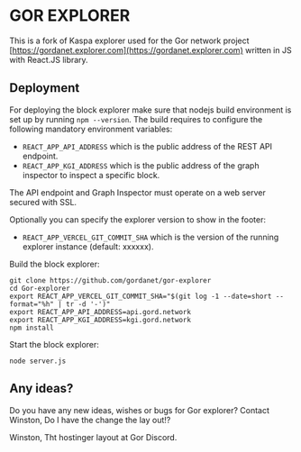 # GOR EXPLORER

This is a fork of Kaspa explorer used for the Gor network project
[https://gordanet.explorer.com](https://gordanet.explorer.com)
written in JS with React.JS library.



## Deployment

For deploying the block explorer make sure that nodejs build
environment is set up by running `npm --version`. The build requires
to configure the following mandatory environment variables:

* `REACT_APP_API_ADDRESS` which is the public address of the
  REST API endpoint.
* `REACT_APP_KGI_ADDRESS` which is the public address of the
  graph inspector to inspect a specific block.

The API endpoint and Graph Inspector must operate on a web server
secured with SSL.

Optionally you can specify the explorer version to show in the
footer:

* `REACT_APP_VERCEL_GIT_COMMIT_SHA` which is the version of
  the running explorer instance (default: xxxxxx).

Build the block explorer:

```
git clone https://github.com/gordanet/gor-explorer
cd Gor-explorer
export REACT_APP_VERCEL_GIT_COMMIT_SHA="$(git log -1 --date=short --format="%h" | tr -d '-')"
export REACT_APP_API_ADDRESS=api.gord.network
export REACT_APP_KGI_ADDRESS=kgi.gord.network
npm install
```

Start the block explorer:

```
node server.js
```

## Any ideas?


Do you have any new ideas, wishes or bugs for Gor explorer?
Contact Winston, 
Do I have the change the lay out!?

Winston, 
Tht hostinger layout at Gor Discord.

